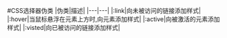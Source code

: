 #CSS选择器伪类
|伪类|描述|
|---|---|
|:link|向未被访问的链接添加样式|
|:hover|当鼠标悬浮在元素上方时,向元素添加样式|
|:active|向被激活的元素添加样式|
|:visted|向已被访问的链接添加样式|

